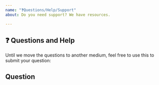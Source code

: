 ```yaml
---
name: "❓Questions/Help/Support"
about: Do you need support? We have resources.

---
```


## ❓ Questions and Help

Until we move the questions to another medium, feel free to use this to submit your question:

## Question

<!-- A clear and concise description of your question here -->
